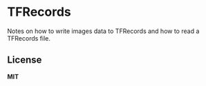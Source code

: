 ﻿# TFRecords

Notes on how to write images data to TFRecords and how to read a TFRecords file.

**License**
-------
**MIT**

